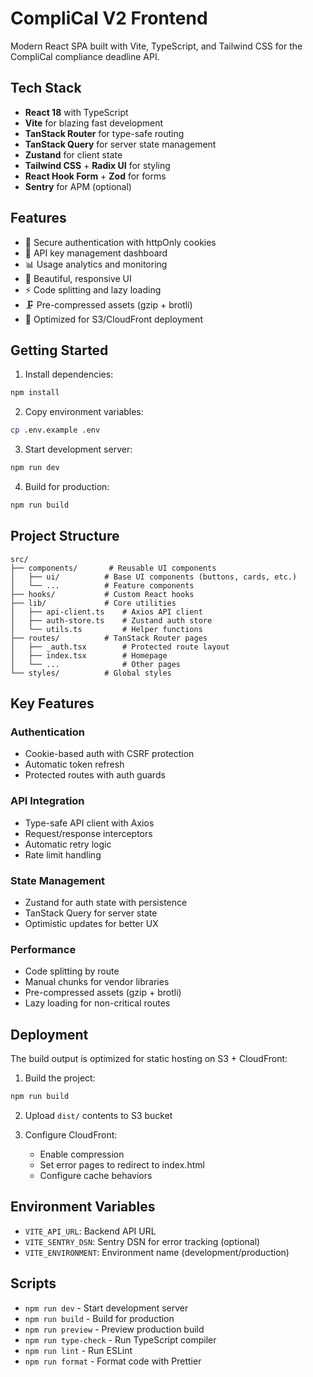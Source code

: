 # CompliCal V2 Frontend

Modern React SPA built with Vite, TypeScript, and Tailwind CSS for the CompliCal compliance deadline API.

## Tech Stack

- **React 18** with TypeScript
- **Vite** for blazing fast development
- **TanStack Router** for type-safe routing
- **TanStack Query** for server state management
- **Zustand** for client state
- **Tailwind CSS** + **Radix UI** for styling
- **React Hook Form** + **Zod** for forms
- **Sentry** for APM (optional)

## Features

- 🔐 Secure authentication with httpOnly cookies
- 🔑 API key management dashboard
- 📊 Usage analytics and monitoring
- 🎨 Beautiful, responsive UI
- ⚡ Code splitting and lazy loading
- 🗜️ Pre-compressed assets (gzip + brotli)
- 🚀 Optimized for S3/CloudFront deployment

## Getting Started

1. Install dependencies:
```bash
npm install
```

2. Copy environment variables:
```bash
cp .env.example .env
```

3. Start development server:
```bash
npm run dev
```

4. Build for production:
```bash
npm run build
```

## Project Structure

```
src/
├── components/       # Reusable UI components
│   ├── ui/          # Base UI components (buttons, cards, etc.)
│   └── ...          # Feature components
├── hooks/           # Custom React hooks
├── lib/             # Core utilities
│   ├── api-client.ts    # Axios API client
│   ├── auth-store.ts    # Zustand auth store
│   └── utils.ts         # Helper functions
├── routes/          # TanStack Router pages
│   ├── _auth.tsx        # Protected route layout
│   ├── index.tsx        # Homepage
│   └── ...              # Other pages
└── styles/          # Global styles
```

## Key Features

### Authentication
- Cookie-based auth with CSRF protection
- Automatic token refresh
- Protected routes with auth guards

### API Integration
- Type-safe API client with Axios
- Request/response interceptors
- Automatic retry logic
- Rate limit handling

### State Management
- Zustand for auth state with persistence
- TanStack Query for server state
- Optimistic updates for better UX

### Performance
- Code splitting by route
- Manual chunks for vendor libraries
- Pre-compressed assets (gzip + brotli)
- Lazy loading for non-critical routes

## Deployment

The build output is optimized for static hosting on S3 + CloudFront:

1. Build the project:
```bash
npm run build
```

2. Upload `dist/` contents to S3 bucket

3. Configure CloudFront:
   - Enable compression
   - Set error pages to redirect to index.html
   - Configure cache behaviors

## Environment Variables

- `VITE_API_URL`: Backend API URL
- `VITE_SENTRY_DSN`: Sentry DSN for error tracking (optional)
- `VITE_ENVIRONMENT`: Environment name (development/production)

## Scripts

- `npm run dev` - Start development server
- `npm run build` - Build for production
- `npm run preview` - Preview production build
- `npm run type-check` - Run TypeScript compiler
- `npm run lint` - Run ESLint
- `npm run format` - Format code with Prettier